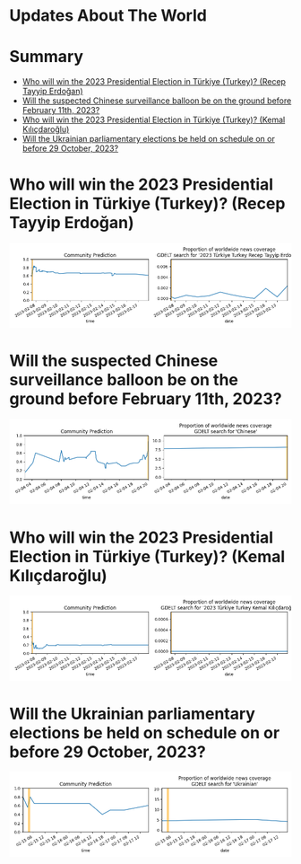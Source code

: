 
Updates About The World
=======================

Summary
=======

* [Who will win the 2023 Presidential Election in Türkiye (Turkey)? (Recep Tayyip Erdoğan)](#who-will-win-the-2023-presidential-election-in-trkiye-turkey-recep-tayyip-erdoan)
* [Will the suspected Chinese surveillance balloon be on the ground before February 11th, 2023?](#will-the-suspected-chinese-surveillance-balloon-be-on-the-ground-before-february-11th-2023)
* [Who will win the 2023 Presidential Election in Türkiye (Turkey)? (Kemal Kılıçdaroğlu)](#who-will-win-the-2023-presidential-election-in-trkiye-turkey-kemal-kldarolu)
* [Will the Ukrainian parliamentary elections be held on schedule on or before 29 October, 2023?](#will-the-ukrainian-parliamentary-elections-be-held-on-schedule-on-or-before-29-october-2023)

# Who will win the 2023 Presidential Election in Türkiye (Turkey)? (Recep Tayyip Erdoğan)


![Recep Tayyip Erdoğan](assets/03.png)
# Will the suspected Chinese surveillance balloon be on the ground before February 11th, 2023?


![Chinese Balloon](assets/04.png)
# Who will win the 2023 Presidential Election in Türkiye (Turkey)? (Kemal Kılıçdaroğlu)


![Kemal Kılıçdaroğlu](assets/06.png)
# Will the Ukrainian parliamentary elections be held on schedule on or before 29 October, 2023?


![Ukrainian Parli. Elections 2023 on Schedule](assets/07.png)